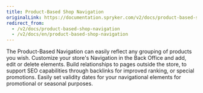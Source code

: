 ```yaml
---
title: Product-Based Shop Navigation
originalLink: https://documentation.spryker.com/v2/docs/product-based-shop-navigation
redirect_from:
  - /v2/docs/product-based-shop-navigation
  - /v2/docs/en/product-based-shop-navigation
---
```


The Product-Based Navigation can easily reflect any grouping of products you wish. Customize your store's Navigation in the Back Office and add, edit or delete elements. Build relationships to pages outside the store, to support SEO capabilities through backlinks for improved ranking, or special promotions. Easily set validity dates for your navigational elements for promotional or seasonal purposes.
